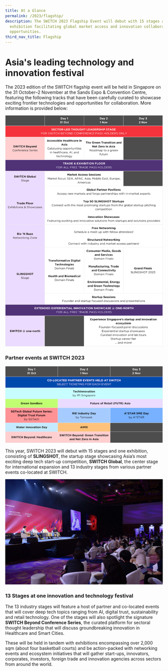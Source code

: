 ```yaml
---
title: At a Glance
permalink: /2023/flagship/
description: The SWITCH 2023 Flagship Event will debut with 15 stages and one
  exhibition facilitating global market access and innovation collaboration
  opportunities.
third_nav_title: Flagship
---
```

# Asia's leading technology and innovation festival

The 2023 edition of the SWITCH flagship event will be held in Singapore on the 31 October–2 November at the Sands Expo & Convention Centre, featuring the following tracks that have been carefully curated to showcase exciting frontier technologies and opportunities for collaboration. More information is provided below:

![Infographic of SWITCH 2023 features](/images/2023/Infographics/infographic_switch2023_glance_overall_1200p_v1.png)

### Partner events at SWITCH 2023

![Infographic of Partner Events at SWITCH 2023](/images/2023/Infographics/infographic_switch2023_glance_partnerevents_1200p_v1.png)

This year, SWITCH 2023 will debut with 15 stages and one exhibition, consisting of **SLINGSHOT**, the startup stage showcasing Asia’s most exciting deep tech start-up competition, **SWITCH Global**, the center stage for international expansion and 13 industry stages from various partner events co-located at SWITCH.

![](/images/2023/switch%20stage.jpg)

### 13 Stages at one innovation and technology festival

The 13 industry stages will feature a host of partner and co-located events that will cover deep tech topics ranging from AI, digital trust, sustainability and retail technology. One of the stages will also spotlight the signature **SWITCH Beyond Conference Series**, the curated platform for sectoral thought leadership that will discuss groundbreaking innovation in Healthcare and Smart Cities.



These will be held in tandem with exhibitions encompassing over 2,000 sqm (about four basketball courts) and be action-packed with networking events and ecosystem initiatives that will gather start\-ups, innovators, corporates, investors, foreign trade and innovation agencies across sectors from around the world.